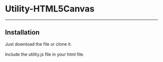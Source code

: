 <h1>Utility-HTML5Canvas</h1>

<hr>
<h2>
	Installation
</h2>
<p>
	Just download the file or clone it.<br><br>
	Include the utility.js file in your html file.<br>
		<code><script type="application/js" src="utility.js" defer></code><br><br>
	If you want seperate files, navigate to assets folder and include it in your html file.<br>
		<code>
			<script type="application/js" src="assets/shapes.js" defer><br>
		</code>
	<br>
		<code>
			<script type="application/js" src="assets/vector.js" defer>
		</code>
	<br>
		<code>
			<script type="application/js" src="assets/stack.js" defer>
		</code>
</p>
<hr>
<h2>
	Usage
</h2>
<ul>
	<li><h3>Stack.js</h3></li>
	<p>
		You can use this library to create a Stack Data Structure.<br><br>
		For Detailed Guide refer <a href='https://github.com/0-harshit-0/Utility-HTML5Canvas/wiki'>Wiki</a>.
	</p>
	<li><h3>Vector.js</h3></li>
	<p>
		You can use this library to create a 2D vector object and perform various Vector related function.<br><br>
		To create a new Object: <code>new Vector2D(x, y);</code><br>
		<code>x</code>: the position on x-axis,<br>
		<code>y</code>: the position on y-axis,<br>
		Default value of both axis is 0.<br><br>
		For Detailed Guide refer <a href='https://github.com/0-harshit-0/Utility-HTML5Canvas/wiki'>Wiki</a>.
	</p>
	<li><h3>shapes.js</h3></li>
	<p>
		This library can be used to draw basic shapes provided in context interface as well as complex shapes like pentagon, hexagon, etc. which are not supported in canvas directly. It can also be used to set colour.<br>
		Other functions like: Line Width, Line cap, shadows, etc. need to be set on your own.<br><br>
		For Detailed Guide refer <a href=https://github.com/0-harshit-0/Utility-HTML5Canvas/wiki>Wiki</a>.
	</p>
</ul>
